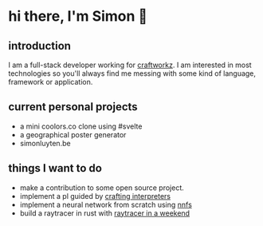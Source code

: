 # hi there, I'm Simon 👋


## introduction
I am a full-stack developer working for [craftworkz](https://craftworkz.be). I am interested in most technologies so you'll always find me messing with some kind of language, framework or application.

## current personal projects
- a mini coolors.co clone using #svelte
- a geographical poster generator
- simonluyten.be

## things I want to do
- make a contribution to some open source project.
- implement a pl guided by [crafting interpreters](https://craftinginterpreters.com)
- implement a neural network from scratch using [nnfs](nnfs.io)
- build a raytracer in rust with [raytracer in a weekend](https://raytracing.github.io/)
